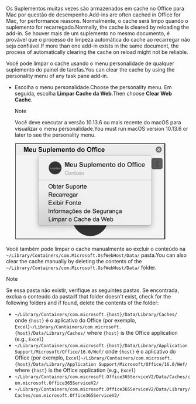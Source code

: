 <span data-ttu-id="dbe78-101">Os Suplementos muitas vezes são armazenados em cache no Office para Mac por questão de desempenho.</span><span class="sxs-lookup"><span data-stu-id="dbe78-101">Add-ins are often cached in Office for Mac, for performance reasons.</span></span> <span data-ttu-id="dbe78-102">Normalmente, o cache será limpo quando o suplemento for recarregado.</span><span class="sxs-lookup"><span data-stu-id="dbe78-102">Normally, the cache is cleared by reloading the add-in.</span></span> <span data-ttu-id="dbe78-103">Se houver mais de um suplemento no mesmo documento, é provável que o processo de limpeza automática do cache ao recarregar não seja confiável.</span><span class="sxs-lookup"><span data-stu-id="dbe78-103">If more than one add-in exists in the same document, the process of automatically clearing the cache on reload might not be reliable.</span></span>

<span data-ttu-id="dbe78-104">Você pode limpar o cache usando o menu personalidade de qualquer suplemento do painel de tarefas.</span><span class="sxs-lookup"><span data-stu-id="dbe78-104">You can clear the cache by using the personality menu of any task pane add-in.</span></span>
- <span data-ttu-id="dbe78-105">Escolha o menu personalidade.</span><span class="sxs-lookup"><span data-stu-id="dbe78-105">Choose the personality menu.</span></span> <span data-ttu-id="dbe78-106">Em seguida, escolha **Limpar Cache da Web**.</span><span class="sxs-lookup"><span data-stu-id="dbe78-106">Then choose **Clear Web Cache**.</span></span>
    > [!NOTE]
    > <span data-ttu-id="dbe78-107">Você deve executar a versão 10.13.6 ou mais recente do macOS para visualizar o menu personalidade.</span><span class="sxs-lookup"><span data-stu-id="dbe78-107">You must run macOS version 10.13.6 or later to see the personality menu.</span></span>

    ![Captura de tela da opção limpar cache da web em um menu de personalidade.](../images/mac-clear-cache-menu.png)

<span data-ttu-id="dbe78-109">Você também pode limpar o cache manualmente ao excluir o conteúdo na `~/Library/Containers/com.Microsoft.OsfWebHost/Data/` pasta.</span><span class="sxs-lookup"><span data-stu-id="dbe78-109">You can also clear the cache manually by deleting the contents of the `~/Library/Containers/com.Microsoft.OsfWebHost/Data/` folder.</span></span>

> [!NOTE]
> <span data-ttu-id="dbe78-110">Se essa pasta não existir, verifique as seguintes pastas. Se encontrada, exclua o conteúdo da pasta:</span><span class="sxs-lookup"><span data-stu-id="dbe78-110">If that folder doesn't exist, check for the following folders and if found, delete the contents of the folder:</span></span>
>    - <span data-ttu-id="dbe78-111">`~/Library/Containers/com.microsoft.{host}/Data/Library/Caches/` onde `{host}` é o aplicativo do Office (por exemplo, `Excel`)</span><span class="sxs-lookup"><span data-stu-id="dbe78-111">`~/Library/Containers/com.microsoft.{host}/Data/Library/Caches/` where `{host}` is the Office application (e.g., `Excel`)</span></span>
>    - <span data-ttu-id="dbe78-112">`~/Library/Containers/com.microsoft.{host}/Data/Library/Application Support/Microsoft/Office/16.0/Wef/` onde `{host}` é o aplicativo do Office (por exemplo, `Excel`)</span><span class="sxs-lookup"><span data-stu-id="dbe78-112">`~/Library/Containers/com.microsoft.{host}/Data/Library/Application Support/Microsoft/Office/16.0/Wef/` where `{host}` is the Office application (e.g., `Excel`)</span></span>
>    - `~/Library/Containers/com.microsoft.Office365ServiceV2/Data/Caches/com.microsoft.Office365ServiceV2/`
>    - `~/Library/Containers/com.microsoft.Office365ServiceV2/Data/Library/Caches/com.microsoft.Office365ServiceV2/`
